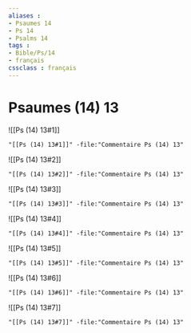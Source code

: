 ```yaml
---
aliases : 
- Psaumes 14
- Ps 14
- Psalms 14
tags : 
- Bible/Ps/14
- français
cssclass : français
---
```


# Psaumes (14) 13

![[Ps (14) 13#1]]

```query
"[[Ps (14) 13#1]]" -file:"Commentaire Ps (14) 13"
```

![[Ps (14) 13#2]]

```query
"[[Ps (14) 13#2]]" -file:"Commentaire Ps (14) 13"
```

![[Ps (14) 13#3]]

```query
"[[Ps (14) 13#3]]" -file:"Commentaire Ps (14) 13"
```

![[Ps (14) 13#4]]

```query
"[[Ps (14) 13#4]]" -file:"Commentaire Ps (14) 13"
```

![[Ps (14) 13#5]]

```query
"[[Ps (14) 13#5]]" -file:"Commentaire Ps (14) 13"
```

![[Ps (14) 13#6]]

```query
"[[Ps (14) 13#6]]" -file:"Commentaire Ps (14) 13"
```

![[Ps (14) 13#7]]

```query
"[[Ps (14) 13#7]]" -file:"Commentaire Ps (14) 13"
```

